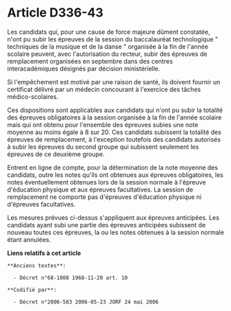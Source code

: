 # Article D336-43

Les candidats qui, pour une cause de force majeure dûment constatée, n'ont pu subir les épreuves de la session du
baccalauréat technologique " techniques de la musique et de la danse " organisée à la fin de l'année scolaire peuvent, avec
l'autorisation du recteur, subir des épreuves de remplacement organisées en septembre dans des centres interacadémiques
désignés par décision ministérielle.

Si l'empêchement est motivé par une raison de santé, ils doivent fournir un certificat délivré par un médecin concourant à
l'exercice des tâches médico-scolaires.

Ces dispositions sont applicables aux candidats qui n'ont pu subir la totalité des épreuves obligatoires à la session
organisée à la fin de l'année scolaire mais qui ont obtenu pour l'ensemble des épreuves subies une note moyenne au moins
égale à 8 sur 20. Ces candidats subissent la totalité des épreuves de remplacement, à l'exception toutefois des candidats
autorisés à subir les épreuves du second groupe qui subissent seulement les épreuves de ce deuxième groupe.

Entrent en ligne de compte, pour la détermination de la note moyenne des candidats, outre les notes qu'ils ont obtenues aux
épreuves obligatoires, les notes éventuellement obtenues lors de la session normale à l'épreuve d'éducation physique et aux
épreuves facultatives. La session de remplacement ne comporte pas d'épreuves d'éducation physique ni d'épreuves facultatives.

Les mesures prévues ci-dessus s'appliquent aux épreuves anticipées. Les candidats ayant subi une partie des épreuves
anticipées subissent de nouveau toutes ces épreuves, la ou les notes obtenues à la session normale étant annulées.

**Liens relatifs à cet article**

	**Anciens textes**:

	  - Décret n°68-1008 1968-11-20 art. 10

	**Codifié par**:

	  - Décret n°2006-583 2006-05-23 JORF 24 mai 2006
